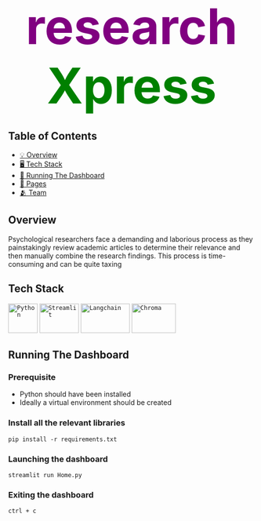 <h1 style='text-align: center; padding-top: 0rem;'><p class='research'>research<p class='xpress'>Xpress</p></h1>

<style>
.research {
    font-size: 100px;
    font-weight: bold;
    text-align: center;
    color: purple;
    display:inline;
}
            
.xpress {
    font-size: 100px;
    font-weight: bold;
    text-align: center;
    color: green;   
    display:inline;
}
</style>

## Table of Contents

-   [💡 Overview ](#-overview)
-   [🖥 Tech Stack](#-tech-stack)
-   [🔧 Running The Dashboard](#-running-the-dashboard)
-   [📄 Pages](#-pages)
-   [🫂 Team](#-team)

## Overview

Psychological researchers face a demanding and laborious process as they painstakingly review academic articles to determine their relevance and then manually combine the research findings. This
process is time-consuming and can be quite taxing

## Tech Stack

<div>
	<code><img height="60" width="60" src="../BT4103_Capstone_MHA/images/icons/python.svg" alt="Python" title="Python"/></code>
	<code><img height="60" width="80" src="../BT4103_Capstone_MHA/images/icons/streamlit.png" alt="Streamlit" title="Streamlit"/></code>
	<code><img height="60" width="100" src="../BT4103_Capstone_MHA/images/icons/langchain.png" alt="Langchain" title="Langchain"/></code>
	<code><img height="60" width="90" src="../BT4103_Capstone_MHA/images/icons/chroma.png" alt="Chroma" title="Chroma"/></code>
</div>

## Running The Dashboard

### Prerequisite

-   Python should have been installed
-   Ideally a virtual environment should be created

### Install all the relevant libraries

```
pip install -r requirements.txt

```

### Launching the dashboard

```
streamlit run Home.py

```

### Exiting the dashboard

```
ctrl + c

```
